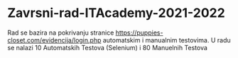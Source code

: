 # Zavrsni-rad-ITAcademy-2021-2022
Rad se bazira na pokrivanju stranice https://puppies-closet.com/evidencija/login.php automatskim i manualnim testovima.
U radu se nalazi 10 Automatskih Testova (Selenium) i 80 Manuelnih Testova 


